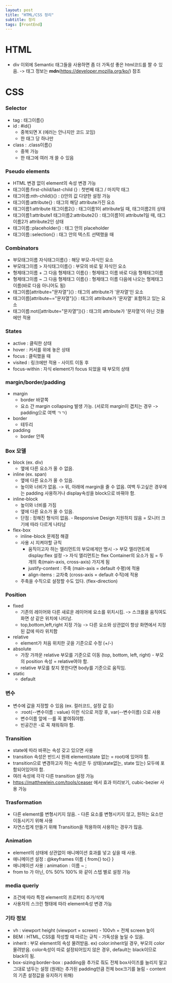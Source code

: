 ```yaml
---
layout: post
title: "HTML/CSS 정리"
subtitle: 정리
tags: [FrontEnd]
---
```


# HTML

- div 이외에 Semantic 태그들을 사용하면 좀 더 가독성 좋은 html코드를 짤 수 있음. -> 태그 정보는 **mdn**(https://developer.mozilla.org/ko/) 참조

# CSS

### Selector

- tag : 태그이름{}
- id : #id{}
  - 중복되면 X (에러는 안나지만 코드 꼬임)
  - 한 태그 당 하나만
- class : .class이름{}
  - 중복 가능
  - 한 태그에 여러 개 쓸 수 있음

### Pseudo elements

- HTML 변경 없이 element의 속성 변경 가능
- 태그이름:first-child/last-child {} : 첫번째 태그 / 마지막 태그
- 태그이름:nth-child(){} : ()안의 값 다양한 설정 가능
- 태그이름:attribute{} : 태그의 해당 attribute가진 요소
- 태그이름1:attribute 태그이름2{} : 태그이름1이 attribute일 때, 태그이름2의 상태
- 태그이름1:attribute1 태그이름2:attribute2{} : 태그이름1이 attribute1일 때, 태그이름2가 attribute2인 상태
- 태그이름::placeholder{} : 태그 안의 placeholder
- 태그이름::selection{} : 태그 안의 텍스트 선택했을 때

### Combinators

- 부모태그이름 자식태그이름{} : 해당 부모-자식인 요소
- 부모태그이름 > 자식태그이름{} : 부모의 바로 밑 자식인 요소
- 형제태그이름 + 그 다음 형제태그 이름{} : 형제태그 이름 바로 다음 형제태그이름
- 형제태그이름 ~ 그 다음 형제태그 이름{} : 형제태그 이름 다음에 나오는 형제태그이름(바로 다음 아니어도 됨)
- 태그이름[attribute="문자열"]{} : 태그의 attribute가 '문자열'인 요소
- 태그이름[attribute~="문자열"]{} : 태그의 attribute가 '문자열' 포함하고 있는 요소
- 태그이름:not([attribute="문자열"]){} : 태그의 attribute가 '문자열'이 아닌 것들에만 적용

### States

- active : 클릭한 상태
- hover : 커서를 위에 놓은 상태
- focus : 클릭했을 때
- visited : 링크에만 적용 - 사이트 이동 후
- focus-within : 자식 element가 focus 되었을 때 부모의 상태

### margin/border/padding

- margin
  - border 바깥쪽
  - 요소 간 margin collapsing 발생 가능. (서로의 margin이 겹치는 경우 -> padding으로 여백 ㄱㄱ)
- border
  - 테두리
- padding
  - border 안쪽

### Box 모델

- block (ex. div)
  - 옆에 다른 요소가 올 수 없음.
- inline (ex. span)
  - 옆에 다른 요소가 올 수 있음.
  - 높이와 너비가 없음. -> 위, 아래에 margin을 줄 수 없음. 여백 두고싶은 경우에는 padding 사용하거나 display속성을 block으로 바꿔야 함.
- inline-block
  - 높이와 너비를 가짐
  - 옆에 다른 요소가 올 수 있음.
  - 단점 : 정해진 형식이 없음. - Responsive Design 지원하지 않음 = 모니터 크기에 따라 다르게 나타남
- flex-box
  - inline-block 문제점 해결
  - 사용 시 지켜야할 규칙
    - 움직이고자 하는 엘리먼트의 부모에게만 명시 -> 부모 엘리먼트에 display:flex 설정 -> 자식 엘리먼트는 flex Container의 요소가 됨 = 두 개의 축(main-axis, cross-axis) 가지게 됨
    - justify-content : 주축 (main-axis = default 수평)에 적용
    - align-items : 교차축 (cross-axis = default 수직)에 적용
  - 주축을 수직으로 설정할 수도 있다. (flex-direction)

### Position

- fixed
  - 기존의 레이어와 다른 새로운 레이어에 요소를 위치시킴. -> 스크롤을 움직여도 화면 상 같은 위치에 나타남.
  - top,bottom,left,right 지정 가능 -> 다른 요소와 상관없이 항상 화면에서 지정된 값에 따라 위치함
- relative
  - element가 처음 위치한 곳을 기준으로 수정 (+/-)
- absolute
  - 가장 가까운 relative 부모를 기준으로 이동 (top, bottom, left, right) - 부모의 position 속성 = relative여야 함.
  - relative 부모를 찾지 못한다면 body를 기준으로 움직임.
- static
  - default

### 변수

- 변수에 값을 지정할 수 있음 (ex. 컬러코드, 설정 값 등)
  - :root{--변수이름 : value} 이런 식으로 저장 후, var(--변수이름) 으로 사용
  - 변수이름 앞에 --를 꼭 붙여줘야함.
  - 빈공간은 -로 꼭 채워줘야 함.

### Transition

- state에 따라 바뀌는 속성 갖고 있으면 사용
- transition 속성은 반드시 원래 element(state 없는 = root)에 있어야 함.
- transition으로 변경하고자 하는 속성은 두 상태(state없는, state 있는) 모두에 포함되어있어야 함.
- 여러 속성에 각각 다른 transition 설정 가능
- https://matthewlein.com/tools/ceaser 에서 효과 미리보기, cubic-bezier 사용 가능

### Trasformation

- 다른 element를 변형시키지 않음. - 다른 요소를 변형시키지 않고, 원하는 요소만 이동시키기 위해 사용
- 자연스럽게 만들기 위해 Transition을 적용하여 사용하는 경우가 많음.

### Animation

- element의 상태에 상관없이 애니메이션 효과를 넣고 싶을 때 사용.
- 애니메이션 설정 : @keyframes 이름 { from{} to{} }
- 애니메이션 사용 : animation : 이름 ~ ;
- from to 가 아닌, 0% 50% 100% 와 같이 스텝 별로 설정 가능

### media queriy

- 조건에 따라 특정 element의 프로퍼티 추가/삭제
- 사용자의 스크린 형태에 따라 element속성 변경 가능

### 기타 정보

- vh : viewport height (viewport = screen) - 100vh = 전체 screen 높이
- BEM : HTML, CSS를 작성할 때 따르는 규칙 - 가독성을 높일 수 있음.
- inherit : 부모 element의 속성 물려받음. ex) color:inherit일 경우, 부모의 color 물려받음. color속성이 따로 설정되어있지 않은 경우, default는 black이므로 black이 됨.
- box-sizing:border-box : padding을 추가로 줘도 전체 box사이즈를 늘리지 말고 그대로 냅두는 설정 (원래는 추가된 padding만큼 전체 box크기를 늘림 - content의 기존 설정값을 유지하기 위해)
